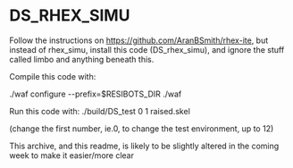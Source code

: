 # DS_RHEX_SIMU

Follow the instructions on https://github.com/AranBSmith/rhex-ite,
but instead of rhex_simu, install this code (DS_rhex_simu), 
and ignore the stuff called limbo and anything beneath this.

Compile this code with:

./waf configure --prefix=$RESIBOTS_DIR
./waf

Run this code with:
./build/DS_test 0 1 raised.skel

(change the first number, ie.0, to change the test environment, up to 12)

This archive, and this readme, is likely to be slightly altered in the coming week to make it easier/more clear 
